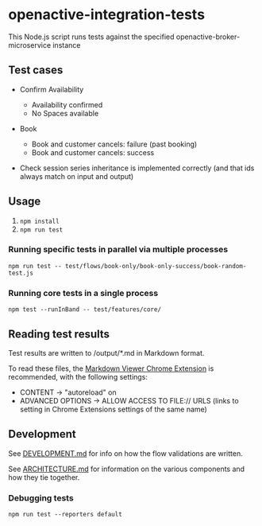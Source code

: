 ﻿# openactive-integration-tests

This Node.js script runs tests against the specified openactive-broker-microservice instance

## Test cases

- Confirm Availability
  - Availability confirmed
  - No Spaces available
- Book
  - Book and customer cancels: failure (past booking)
  - Book and customer cancels: success

- Check session series inheritance is implemented correctly (and that ids always match on input and output)

## Usage
1. `npm install`
2. `npm run test`

### Running specific tests in parallel via multiple processes

`npm run test -- test/flows/book-only/book-only-success/book-random-test.js`

### Running core tests in a single process

`npm test --runInBand -- test/features/core/`

## Reading test results

Test results are written to /output/*.md in Markdown format.

To read these files, the [Markdown Viewer Chrome Extension](https://chrome.google.com/webstore/detail/markdown-viewer/ckkdlimhmcjmikdlpkmbgfkaikojcbjk) is recommended, with the following settings:
- CONTENT -> "autoreload" on
- ADVANCED OPTIONS -> ALLOW ACCESS TO FILE:// URLS (links to setting in Chrome Extensions settings of the same name)

## Development

See [DEVELOPMENT.md](DEVELOPMENT.md) for info on how the flow validations are written.

See [ARCHITECTURE.md](ARCHITECTURE.md) for information on the various components and how they tie together.

### Debugging tests

`npm run test --reporters default`


